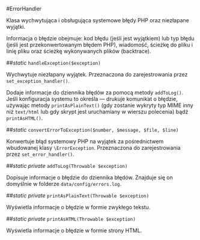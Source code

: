 #ErrorHandler

Klasa wychwytująca i obsługująca systemowe błędy PHP oraz niezłapane wyjątki.

Informacja o błędzie obejmuje: kod błędu (jeśli jest wyjątkiem) lub typ błędu (jeśli jest przekonwertowanym błędem PHP), wiadomość, ścieżkę do pliku i linię pliku oraz ścieżkę wykonywanych plików (backtrace).

##*static* `handleException($exception)`

Wychwytuje niezłapany wyjątek. Przeznaczona do zarejestrowania przez `set_exception_handler()`.

Dodaje informacje do dziennika błędów za pomocą metody `addToLog()`. Jeśli konfiguracja systemu to określa — drukuje komunikat o błędzie, używając metody `printAsPlainText()` (gdy zostanie wykryty typ MIME inny niż `text/html` lub gdy skrypt jest uruchamiany w wierszu polecenia) bądź `printAsHTML()`.

##*static* `convertErrorToException($number, $message, $file, $line)`

Konwertuje błąd systemowy PHP na wyjątek za pośrednictwem wbudowanej klasy `\ErrorException`. Przeznaczona do zarejestrowania przez `set_error_handler()`.

##*static private* `addToLog(Throwable $exception)`

Dopisuje informacje o błędzie do dziennika błędów. Znajduje się on domyślnie w folderze `data/config/errors.log`.

##*static private* `printAsPlainText(Throwable $exception)`

Wyświetla informacje o błędzie w formie zwykłego tekstu.

##*static private* `printAsHTML(Throwable $exception)`

Wyświetla informacje o błędzie w formie strony HTML.